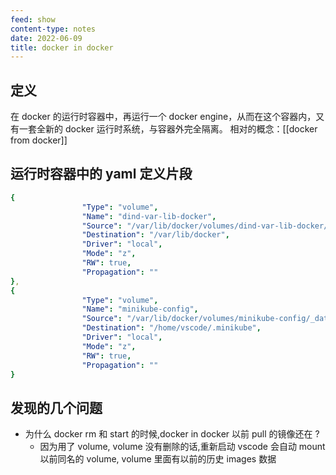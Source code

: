 ```yaml
---
feed: show
content-type: notes
date: 2022-06-09
title: docker in docker
---
```


## 定义

在 docker 的运行时容器中，再运行一个 docker engine，从而在这个容器内，又有一套全新的 docker 运行时系统，与容器外完全隔离。
相对的概念：[[docker from docker]]

## 运行时容器中的 yaml 定义片段

```yaml
{
                "Type": "volume",
                "Name": "dind-var-lib-docker",
                "Source": "/var/lib/docker/volumes/dind-var-lib-docker/_data",
                "Destination": "/var/lib/docker",
                "Driver": "local",
                "Mode": "z",
                "RW": true,
                "Propagation": ""
},
{
                "Type": "volume",
                "Name": "minikube-config",
                "Source": "/var/lib/docker/volumes/minikube-config/_data",
                "Destination": "/home/vscode/.minikube",
                "Driver": "local",
                "Mode": "z",
                "RW": true,
                "Propagation": ""
}
```

## 发现的几个问题

- 为什么 docker rm 和 start 的时候,docker in docker 以前 pull 的镜像还在 ?
	- 因为用了 volume, volume 没有删除的话,重新启动 vscode 会自动 mount 以前同名的 volume, volume 里面有以前的历史 images 数据
